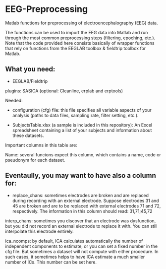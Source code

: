 # EEG-Preprocessing

Matlab functions for preprocessing of electroencephalography (EEG) data.

The functions can be used to import the EEG data into Matlab and run through the most common preprocessing steps (filtering, epoching, etc.). 
Note that the code provided here consists basically of wrapper functions that rely on functions from the EEGLAB toolbox & fieldtrip toolbox for Matlab.

## What you need:

* EEGLAB/Fieldtrip

plugins: SASICA (optional: Cleanline, erplab and erptools)

Needed:
- configuration (cfg) file: this file specifies all variable aspects of your analysis (paths to data files, sampling rate, filter setting, etc.).

- SubjectsTable.xlsx (a sample is included in this repository): An Excel spreadsheet containing a list of your subjects and information about these datasets.

Important columns in this table are:

Name: several funcions expect this column, which contains a name, code or pseudonym for each dataset.

## Eventaully, you may want to have also a column for:

- replace_chans: sometimes electrodes are broken and are replaced during recording with an external electrode. Suppose electrodes 31 and 45 are broken and are to be replaced with external electrodes 71 and 72, respectively. The information in this column should read: 31,71;45,72

interp_chans: sometimes you discover that an electrode was dysfunction, but you did not record an external electrode to replace it with. You can still interpolate this electrode entirely.

ica_ncomps: by default, ICA calculates automatically the number of independent components to estimate, or you can set a fixed number in the cfg file. But sometimes a dataset will not compute with either procedure. In such cases, it sometimes helps to have ICA estimate a much smaller number of ICs. This number can be set here.
